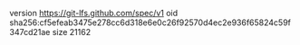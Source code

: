 version https://git-lfs.github.com/spec/v1
oid sha256:cf5efeab3475e278cc6d318e6e0c26f92570d4ec2e936f65824c59f347cd21ae
size 21162
